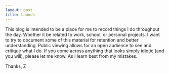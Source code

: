 ```yaml
---
layout: post
title: Launch
---
```


This blog is intended to be a place for me to record things I do throughput the day. Whether it be related to work, school, or personal projects. I want to try to document some of this material for retention and better understanding. Public viewing allows for an open audience to see and critique what I do. If you come across anything that looks simply idiotic (and you will), please let me know. As I learn best from my mistakes.

Thanks,
Z&#151;
